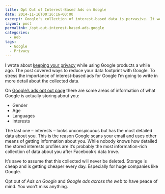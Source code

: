 ```yaml
---
title: Opt Out of Interest-Based Ads on Google
date: 2014-11-16T00:26:16+00:00
excerpt: Google's collection of interest-based data is pervasive. It won't hurt to opt out and have peace of mind.
layout: post
permalink: /opt-out-interest-based-ads-google
categories:
  - Web
tags:
  - Google
  - Privacy
---
```

I wrote about [keeping your privacy](https://michaelnordmeyer.com/disable-google-account-history-keep-privacy) while using Google products a while ago. The post covered ways to reduce your data footprint with Google. To stress the importance of interest-based ads for Google I’m going to write in more detail about the collected data.

On [Google’s ads opt out page](https://www.google.com/settings/u/0/ads) there are some areas of information of what Google is actually storing about you:

  * Gender
  * Age
  * Languages
  * Interests

The last one – interests – looks unconspicuous but has the most detailed data about you. This is the reason Google scans your email and uses other means of getting information about you. While nobody knows how detailed the stored interests profiles are it’s probably the most information-rich collection of data about you after Facebook’s data trove.

It’s save to assume that this collected will never be deleted. Storage is cheap and is getting cheaper every day. Especially for huge companies like Google.

Opt out of _Ads on Google_ and _Google ads across the web_ to have peace of mind. You won’t miss anything.